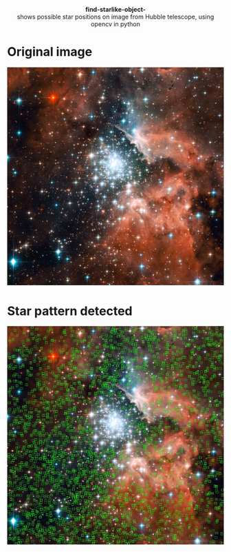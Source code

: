<center><b>find-starlike-object-</b></center>
<center>shows possible star positions on image from Hubble telescope, using opencv in python</center>

# Original image
![](https://github.com/khharut/find-starlike-object/blob/master/Hubble-stars.jpg?raw=true)

# Star pattern detected
![](https://github.com/khharut/find-starlike-object/blob/master/regions.jpg?raw=true)
